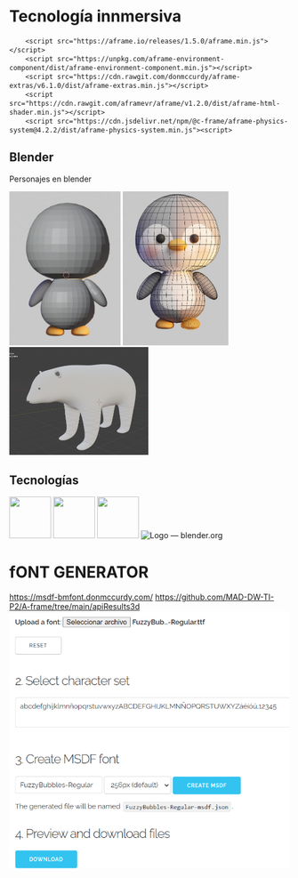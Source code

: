
# Tecnología innmersiva
```
    <script src="https://aframe.io/releases/1.5.0/aframe.min.js"></script>
    <script src="https://unpkg.com/aframe-environment-component/dist/aframe-environment-component.min.js"></script>
    <script src="https://cdn.rawgit.com/donmccurdy/aframe-extras/v6.1.0/dist/aframe-extras.min.js"></script>
    <script src="https://cdn.rawgit.com/aframevr/aframe/v1.2.0/dist/aframe-html-shader.min.js"></script>
    <script src="https://cdn.jsdelivr.net/npm/@c-frame/aframe-physics-system@4.2.2/dist/aframe-physics-system.min.js"><script>
```
## Blender
Personajes en blender

<img width="200" src="assets/image-2.png">
<img width="190" src="assets/image-3.png">
<img width="250" src="assets/image-1.png">


## Tecnologías
<img src="https://user-images.githubusercontent.com/25181517/192158954-f88b5814-d510-4564-b285-dff7d6400dad.png" width="75" height="75" style="max-width: 100%;">


<img src="https://github.com/signados/escape/raw/main/img/aframe-logo.png" width="75" height="75" style="max-width: 100%;">

<img src="https://user-images.githubusercontent.com/25181517/117447155-6a868a00-af3d-11eb-9cfe-245df15c9f3f.png" width="75" height="75" style="max-width: 100%;">

<img src="https://download.blender.org/branding/blender_logo_socket.png" jsaction="VQAsE" class="sFlh5c pT0Scc iPVvYb" style="max-width: 1800px; height: 50px; margin: 2px 0px; width: 150px;" alt="Logo — blender.org" jsname="kn3ccd" aria-hidden="false">

# fONT GENERATOR
https://msdf-bmfont.donmccurdy.com/
https://github.com/MAD-DW-TI-P2/A-frame/tree/main/apiResults3d
![alt text](image.png)

